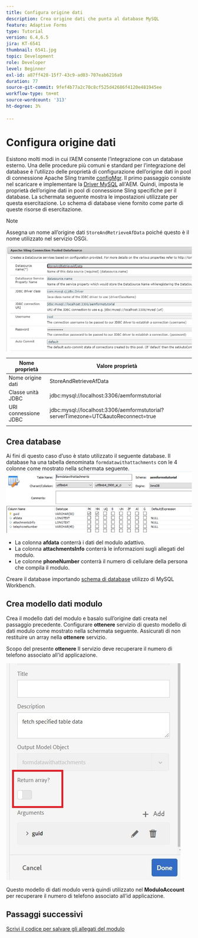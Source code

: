 ```yaml
---
title: Configura origine dati
description: Crea origine dati che punta al database MySQL
feature: Adaptive Forms
type: Tutorial
version: 6.4,6.5
jira: KT-6541
thumbnail: 6541.jpg
topic: Development
role: Developer
level: Beginner
exl-id: a87ff428-15f7-43c9-ad03-707eab6216a9
duration: 77
source-git-commit: 9fef4b77a2c70c8cf525d42686f4120e481945ee
workflow-type: tm+mt
source-wordcount: '313'
ht-degree: 3%

---
```


# Configura origine dati

Esistono molti modi in cui l’AEM consente l’integrazione con un database esterno. Una delle procedure più comuni e standard per l’integrazione del database è l’utilizzo delle proprietà di configurazione dell’origine dati in pool di connessione Apache Sling tramite [configMgr](http://localhost:4502/system/console/configMgr).
Il primo passaggio consiste nel scaricare e implementare la [Driver MySQL](https://mvnrepository.com/artifact/mysql/mysql-connector-java) all&#39;AEM.
Quindi, imposta le proprietà dell’origine dati in pool di connessione Sling specifiche per il database. La schermata seguente mostra le impostazioni utilizzate per questa esercitazione. Lo schema di database viene fornito come parte di queste risorse di esercitazione.

>[!NOTE]
>Assegna un nome all’origine dati `StoreAndRetrieveAfData` poiché questo è il nome utilizzato nel servizio OSGi.


![data-source](assets/data-source.JPG)

| Nome proprietà | Valore proprietà |   |
|---------------------|------------------------------------------------------------------------------------|---|
| Nome origine dati | StoreAndRetrieveAfData |   |
| Classe unità JDBC | jdbc:mysql://localhost:3306/aemformstutorial |   |
| URI connessione JDBC | jdbc:mysql://localhost:3306/aemformstutorial?serverTimezone=UTC&amp;autoReconnect=true |   |
|                     |                                                                                    |   |


## Crea database


Ai fini di questo caso d’uso è stato utilizzato il seguente database. Il database ha una tabella denominata `formdatawithattachments` con le 4 colonne come mostrato nella schermata seguente.
![database](assets/table-schema.JPG)

* La colonna **afdata** conterrà i dati del modulo adattivo.
* La colonna **attachmentsInfo** conterrà le informazioni sugli allegati del modulo.
* Le colonne **phoneNumber** conterrà il numero di cellulare della persona che compila il modulo.

Creare il database importando [schema di database](assets/data-base-schema.sql)
utilizzo di MySQL Workbench.

## Crea modello dati modulo

Crea il modello dati del modulo e basalo sull’origine dati creata nel passaggio precedente.
Configurare **ottenere** servizio di questo modello di dati modulo come mostrato nella schermata seguente.
Assicurati di non restituire un array nella **ottenere** servizio.

Scopo del presente **ottenere** Il servizio deve recuperare il numero di telefono associato all&#39;id applicazione.

![get-service](assets/get-service.JPG)

Questo modello di dati modulo verrà quindi utilizzato nel **ModuloAccount** per recuperare il numero di telefono associato all’id applicazione.

## Passaggi successivi

[Scrivi il codice per salvare gli allegati del modulo](./store-form-attachments.md)
